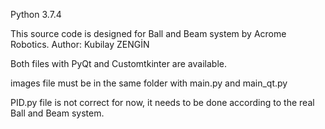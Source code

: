 Python 3.7.4

This source code is designed for Ball and Beam system by Acrome Robotics. Author: Kubilay ZENGİN

Both files with PyQt and Customtkinter are available.

images file must be in the same folder with main.py and main_qt.py

PID.py file is not correct for now, it needs to be done according to the real Ball and Beam system.
